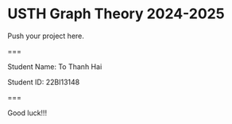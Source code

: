 # USTH Graph Theory 2024-2025

Push your project here.

===

Student Name: To Thanh Hai

Student ID: 22BI13148

===

Good luck!!!
